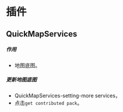 # 插件

## QuickMapServices

##### 作用

- 地图底图。

##### 更新地图底图

- QuickMapServices-setting-more services，
- 点击`get contributed pack`。
